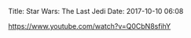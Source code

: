 Title: Star Wars: The Last Jedi
Date: 2017-10-10 06:08

https://www.youtube.com/watch?v=Q0CbN8sfihY
